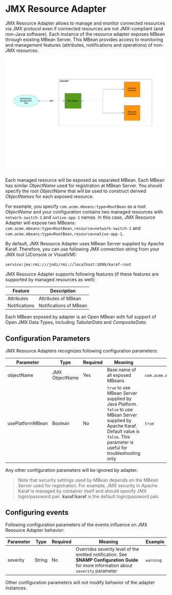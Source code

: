 JMX Resource Adapter
====

JMX Resource Adapter allows to manage and monitor connected resources via JMX protocol even if connected resources are not JMX-compliant (and non-Java software). Each instance of the resource adapter exposes MBean through existing MBean Server. This MBean provides access to monitoring and management features (attributes, notifications and operations) of non-JMX resources.

![Communication Scheme](jmx-adapter.png)

Each managed resource will be exposed as separated MBean. Each MBean has similar _ObjectName_ used for registration at MBean Server. You should specify the root _ObjectName_ that will be used to construct derived _ObjectNames_ for each exposed resource.

For example, you specify `com.acme.mbeans:type=RootBean` as a root _ObjectName_ and your configuration contains two managed resources with `network-switch-1` and `native-app-1` names. In this case, JMX Resource Adapter will expose two MBeans: `com.acme.mbeans:type=RootBean,resource=network-switch-1` and `com.acme.mbeans:type=RootBean,resource=native-app-1`.

By default, JMX Resource Adapter uses MBean Server supplied by Apache Karaf. Therefore, you can use following JMX connection string from your JMX tool (JConsole or VisualVM):
```
service:jmx:rmi:///jndi/rmi://localhost:1099/karaf-root
```

JMX Resource Adapter supports following features (if these features are supported by managed resources as well):

Feature | Description
---- | ----
Attributes | Attributes of MBean
Notifications | Notifications of MBean

Each MBean exposed by adapter is an Open MBean with full support of Open JMX Data Types, including _TabularData_ and _CompositeData_.


## Configuration Parameters
JMX Resource Adapters recognizes following configuration parameters:

Parameter | Type | Required | Meaning | Example
---- | ---- | ---- | ---- | ----
objectName | JMX ObjectName | Yes | Base name of all exposed MBeans | `com.acme.mbeans:type=RootBean`
usePlatformMBean | Boolean | No | `true` to use MBean Server supplied by Java Platform. `false` to use MBean Server supplied by Apache Karaf. Default value is `false`. This parameter is useful for troubleshooting only | `true`

Any other configuration parameters will be ignored by adapter.

> Note that security settings used by MBean depends on the MBean Server used for registration. For example, JMX security in Apache Karaf is managed by container itself and should specify JMX login/password pair. **karaf**/**karaf** is the default login/password pair.

## Configuring events
Following configuration parameters of the events influence on JMX Resource Adapter behavior:

Parameter | Type | Required | Meaning | Example
---- | ---- | ---- | ---- | ----
severity | String | No | Overrides severity level of the emitted notification. See **SNAMP Configuration Guide** for more information about `severity` parameter | `warning`

Other configuration parameters will not modify behavior of the adapter instances.
